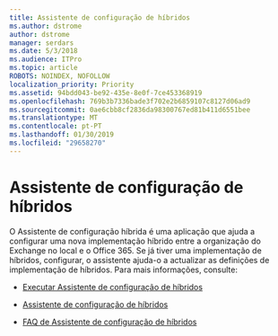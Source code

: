 ```yaml
---
title: Assistente de configuração de híbridos
ms.author: dstrome
author: dstrome
manager: serdars
ms.date: 5/3/2018
ms.audience: ITPro
ms.topic: article
ROBOTS: NOINDEX, NOFOLLOW
localization_priority: Priority
ms.assetid: 94bdd043-be92-435e-8e0f-7ce453368919
ms.openlocfilehash: 769b3b7336bade3f702e2b6859107c8127d06ad9
ms.sourcegitcommit: 0ae6cbb8cf2836da98300767ed81b411d6551bee
ms.translationtype: MT
ms.contentlocale: pt-PT
ms.lasthandoff: 01/30/2019
ms.locfileid: "29658270"
---
```

# <a name="hybrid-configuration-wizard"></a>Assistente de configuração de híbridos

O Assistente de configuração híbrida é uma aplicação que ajuda a configurar uma nova implementação híbrido entre a organização do Exchange no local e o Office 365. Se já tiver uma implementação de híbridos, configurar, o assistente ajuda-o a actualizar as definições de implementação de híbridos. Para mais informações, consulte:
  
- [Executar Assistente de configuração de híbridos](https://technet.microsoft.com/library/mt595788%28v=exchg.150%29.aspx)
    
- [Assistente de configuração de híbridos](https://technet.microsoft.com/library/hh529921%28v=exchg.150%29.aspx)
    
- [FAQ de Assistente de configuração de híbridos](https://technet.microsoft.com/library/mt488940%28v=exchg.150%29.aspx)
    

